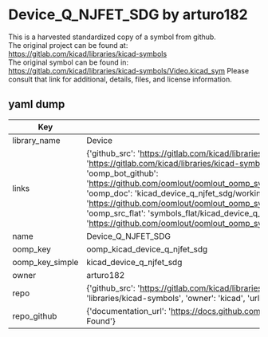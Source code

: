 # Device_Q_NJFET_SDG by arturo182  
This is a harvested standardized copy of a symbol from github.  
The original project can be found at:  
https://gitlab.com/kicad/libraries/kicad-symbols  
The original symbol can be found in:
https://gitlab.com/kicad/libraries/kicad-symbols/Video.kicad_sym
Please consult that link for additional, details, files, and license information.  
## yaml dump  
| Key | Value |  
| --- | --- |  
| library_name | Device |  
| links | {'github_src': 'https://gitlab.com/kicad/libraries/kicad-symbols/Video.kicad_sym', 'github_src_repo': 'https://gitlab.com/kicad/libraries/kicad-symbols', 'oomp_bot': 'kicad_device_q_njfet_sdg/working', 'oomp_bot_github': 'https://github.com/oomlout/oomlout_oomp_symbol_bot/tree/main/kicad_device_q_njfet_sdg/working', 'oomp_doc': 'kicad_device_q_njfet_sdg/working', 'oomp_doc_github': 'https://github.com/oomlout/oomlout_oomp_symbol_doc/tree/main/kicad_device_q_njfet_sdg/working', 'oomp_src_flat': 'symbols_flat/kicad_device_q_njfet_sdg/working', 'oomp_src_flat_github': 'https://github.com/oomlout/oomlout_oomp_symbol_src/tree/main/kicad_device_q_njfet_sdg/working'} |  
| name | Device_Q_NJFET_SDG |  
| oomp_key | oomp_kicad_device_q_njfet_sdg |  
| oomp_key_simple | kicad_device_q_njfet_sdg |  
| owner | arturo182 |  
| repo | {'github_src': 'https://gitlab.com/kicad/libraries/kicad-symbols/Video.kicad_sym', 'name': 'libraries/kicad-symbols', 'owner': 'kicad', 'url': 'https://gitlab.com/kicad/libraries/kicad-symbols'} |  
| repo_github | {'documentation_url': 'https://docs.github.com/rest/repos/repos#get-a-repository', 'message': 'Not Found'} |  

